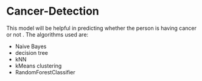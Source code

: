 # Cancer-Detection
This model will be helpful in predicting whether the person is having cancer or not . 
The algorithms used are:
* Naive Bayes
* decision tree
* kNN
* kMeans clustering
* RandomForestClassifier
